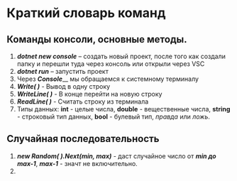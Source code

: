 # Краткий словарь команд

## Команды консоли, основные методы.

1. *__dotnet new console__* – создать новый проект, после того как создали папку и перешли туда через консоль или открыли через VSC
2. *__dotnet run__* – запустить проект
3. Через *__Console__*__ мы обращаемся к системному
терминалу
4. *__Write( )__* -  Вывод в одну строку
5. *__WriteLine( )__* - В конце перейти на новую строку
6. *__ReadLine( )__* - Считать строку из терминала
7. Типы данных: __int__ - целые числа, __double__ - вещественные числа, __string__ - строковый тип данных,
__bool__ - булевый тип, *правда* или *ложь*. 

## Случайная последовательность
1. *__new Random( ).Next(min, max)__* - даст случайное число от *__min до max-1__*, *__max-1__* - значт не включительно.
2. 